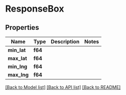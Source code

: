 # ResponseBox

## Properties

Name | Type | Description | Notes
------------ | ------------- | ------------- | -------------
**min_lat** | **f64** |  | 
**max_lat** | **f64** |  | 
**min_lng** | **f64** |  | 
**max_lng** | **f64** |  | 

[[Back to Model list]](../README.md#documentation-for-models) [[Back to API list]](../README.md#documentation-for-api-endpoints) [[Back to README]](../README.md)



